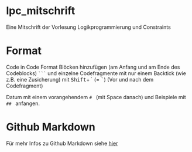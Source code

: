 # lpc_mitschrift
Eine Mitschrift der Vorlesung Logikprogrammierung und Constraints

# Format
Code in Code Format Blöcken hinzufügen (am Anfang und am Ende des Codeblocks) ` ``` ` und einzelne Codefragmente mit nur einem Backtick  (wie z.B. eine Zusicherung) mit <kbd>Shift</kbd>+<kbd>´</kbd> (= <kbd>`</kbd>) (Vor und nach dem Codefragment) 

Datum mit einem vorangehendem `# ` (mit Space danach) und Beispiele mit `## ` anfangen.

# Github Markdown
Für mehr Infos zu Github Markdown siehe [hier](https://gist.github.com/MinhasKamal/7fdebb7c424d23149140)
